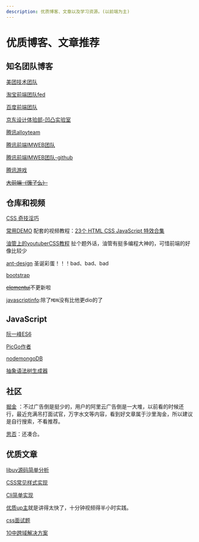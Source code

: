 ```yaml
---
description: 优质博客、文章以及学习资源。(以前端为主)
---
```


# 优质博客、文章推荐

## 知名团队博客

[美团技术团队](https://tech.meituan.com/tags/前端.html)

[淘宝前端团队fed](https://fed.taobao.org/)

[百度前端团队](http://fex.baidu.com/)

[京东设计体验部-凹凸实验室](https://aotu.io/)

[腾讯alloyteam](http://www.alloyteam.com/)

[腾讯前端IMWEB团队](https://imweb.io/)

[腾讯前端IMWEB团队-github](http://imweb.github.io/)

[腾讯游戏](https://tgideas.qq.com/)

~~[大前端（饿了么）](https://www.daqianduan.com/)~~

## 仓库和视频

[CSS 奇技淫巧](https://github.com/chokcoco/iCSS)

[常用DEMO](https://github.com/zxuqian/html-css-examples)   配套的视频教程：[23个 HTML CSS JavaScript 特效合集](https://www.bilibili.com/video/BV1Rz4y1D7Lp?p=1)

[油管上的youtuberCSS教程](https://www.youtube.com/channel/UCbwXnUipZsLfUckBPsC7Jog) 扯个题外话，油管有挺多编程大神的，可惜前端的好像比较少

[ant-design](https://github.com/ant-design/ant-design) 圣诞彩蛋！！！bad、bad、bad

[bootstrap](https://github.com/twbs/bootstrap)

~~[elementui](https://github.com/ElemeFE/element)~~不更新啦

[javascriptinfo](https://zh.javascript.info/):除了`MDN`没有比他更dio的了

## JavaScript

[阮一峰ES6](https://es6.ruanyifeng.com/)

[PicGo作者](https://molunerfinn.com/)

[nodemongoDB](http://mongodb.github.io/node-mongodb-native/)

[抽象语法树生成器](https://astexplorer.net/)

## 社区

[掘金](https://juejin.im/timeline) ：不过广告倒是挺少的，用户的阿里云广告倒是一大堆，以前看的时候还行，最近充满吊打面试官，万字水文等内容，看到好文章属于沙里淘金，所以建议是自行搜索，不看推荐。

[思否](https://segmentfault.com/)：还凑合。

## 优质文章

[libuv源码简单分析](https://blog.butonly.com/posts/node.js/libuv/1-libuv-overview/)

[CSS常见样式实现](https://juejin.im/post/5b1f41246fb9a01e725131fb#heading-24)

[Cli简单实现](https://www.cnblogs.com/buzhiqianduan/p/7655612.html)

[优质up主](https://space.bilibili.com/406004637?from=search&seid=13586037339355736354)就是讲得太快了，十分钟视频得半小时实践。

[css面试题](https://juejin.im/post/5ee0cf335188254ec9505381)

[10中跨域解决方案](https://juejin.im/post/5e948bbbf265da47f2561705)